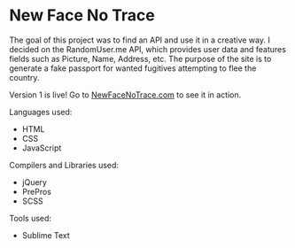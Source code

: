 # New Face No Trace

The goal of this project was to find an API and use it in a creative way. I decided on the RandomUser.me API, which provides user data and features fields such as Picture, Name, Address, etc. The purpose of the site is to generate a fake passport for wanted fugitives attempting to flee the country.

Version 1 is live! Go to <a href="http://newfacenotrace.com">NewFaceNoTrace.com</a> to see it in action.

Languages used:

- HTML
- CSS
- JavaScript

Compilers and Libraries used:

- jQuery
- PrePros
- SCSS

Tools used:

- Sublime Text